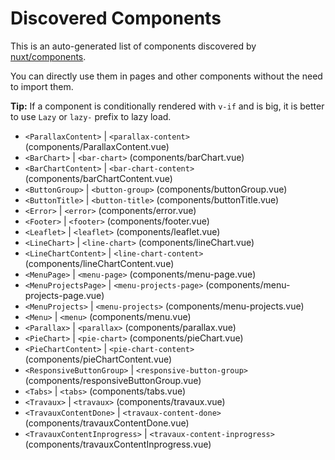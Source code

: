 # Discovered Components

This is an auto-generated list of components discovered by [nuxt/components](https://github.com/nuxt/components).

You can directly use them in pages and other components without the need to import them.

**Tip:** If a component is conditionally rendered with `v-if` and is big, it is better to use `Lazy` or `lazy-` prefix to lazy load.

- `<ParallaxContent>` | `<parallax-content>` (components/ParallaxContent.vue)
- `<BarChart>` | `<bar-chart>` (components/barChart.vue)
- `<BarChartContent>` | `<bar-chart-content>` (components/barChartContent.vue)
- `<ButtonGroup>` | `<button-group>` (components/buttonGroup.vue)
- `<ButtonTitle>` | `<button-title>` (components/buttonTitle.vue)
- `<Error>` | `<error>` (components/error.vue)
- `<Footer>` | `<footer>` (components/footer.vue)
- `<Leaflet>` | `<leaflet>` (components/leaflet.vue)
- `<LineChart>` | `<line-chart>` (components/lineChart.vue)
- `<LineChartContent>` | `<line-chart-content>` (components/lineChartContent.vue)
- `<MenuPage>` | `<menu-page>` (components/menu-page.vue)
- `<MenuProjectsPage>` | `<menu-projects-page>` (components/menu-projects-page.vue)
- `<MenuProjects>` | `<menu-projects>` (components/menu-projects.vue)
- `<Menu>` | `<menu>` (components/menu.vue)
- `<Parallax>` | `<parallax>` (components/parallax.vue)
- `<PieChart>` | `<pie-chart>` (components/pieChart.vue)
- `<PieChartContent>` | `<pie-chart-content>` (components/pieChartContent.vue)
- `<ResponsiveButtonGroup>` | `<responsive-button-group>` (components/responsiveButtonGroup.vue)
- `<Tabs>` | `<tabs>` (components/tabs.vue)
- `<Travaux>` | `<travaux>` (components/travaux.vue)
- `<TravauxContentDone>` | `<travaux-content-done>` (components/travauxContentDone.vue)
- `<TravauxContentInprogress>` | `<travaux-content-inprogress>` (components/travauxContentInprogress.vue)
